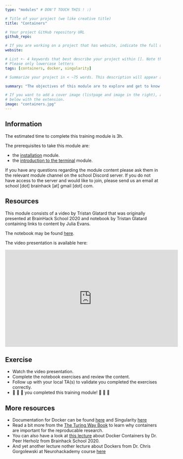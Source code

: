 ```yaml
---
type: "modules" # DON'T TOUCH THIS ! :)

# Title of your project (we like creative title)
title: "Containers"

# Your project GitHub repository URL
github_repo:

# If you are working on a project that has website, indicate the full url including "https://" below or leave it empty.
website:

# List +- 4 keywords that best describe your project within []. Note that the project summary also involves a number of key words. Those are listed on top of the [github repository](https://github.com/PSY6983-2021/project_template), click `manage topics`.
# Please only lowercase letters
tags: [containers, docker, singularity]

# Summarize your project in < ~75 words. This description will appear at the top of your page and on the list page with other projects..

summary: "The objectives of this module are to explore and get to know more about the container system (file system and processes) and understand that 'containers aren't magic'"

# If you want to add a cover image (listpage and image in the right), add it to your directory and indicate the name
# below with the extension.
image: "containers.jpg"
---
```

<!-- This is an html comment and this won't appear in the rendered page. You are now editing the "content" area, the core of your description. Everything that you can do in markdown is allowed below. We added a couple of comments to guide your through documenting your progress. -->

## Information

The estimated time to complete this training module is 3h.

The prerequisites to take this module are:
 * the [installation](/modules/installation) module.
 * the [introduction to the terminal](/modules/introduction_to_terminal/) module.

If you have any questions regarding the module content please ask them in the relevant module channel on the school Discord server. If you do not have access to the server and would like to join, please send us an email at school [dot] brainhack [at] gmail [dot] com.

## Resources
This module consists of a video by Tristan Glatard that was originally presented at BrainHack School 2020 and notebook by Tristan Glatard containing links to content by Julia Evans.

The notebook may be found [here](https://github.com/glatard/containers/blob/master/Containers%20are%20not%20magic.ipynb).

The video presentation is available here:
<iframe width="560" height="315" src="https://www.youtube.com/embed/UFE1D8PBK1A" title="YouTube video player" frameborder="0" allow="accelerometer; autoplay; clipboard-write; encrypted-media; gyroscope; picture-in-picture" allowfullscreen></iframe>

## Exercise

 * Watch the video presentation.
 * Complete the notebook exercises and review the content.
 * Follow up with your local TA(s) to validate you completed the exercises correctly.
 * 🎉 🎉 🎉 you completed this training module! 🎉 🎉 🎉

## More resources

* Documentation for Docker can be found [here](https://www.docker.com/) and Singularity [here](https://sylabs.io/singularity/)
* Read a bit more from the [The Turing Way Book](https://the-turing-way.netlify.app/reproducible-research/renv/renv-containers.html) to learn why containers are important for the reproducable research.
* You can also have a look at [this lecture](https://www.youtube.com/watch?v=7BJqzpE76g0) about Docker Containers by Dr. Peer Herholz from Brainhack School 2020. 
* And yet another lecture nother lecture about Dockers from Dr. Chris Gorgolewski at Neurohackademy course [here](https://www.youtube.com/watch?v=4s0vNSt-3j0&list=PLA6PlfxWZPLTLJ2qTN9enG0tkizpmwWaq&index=22)
